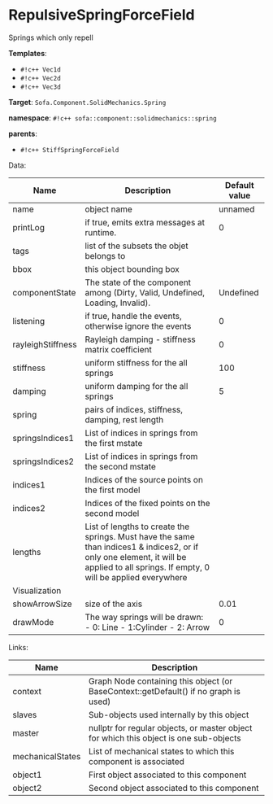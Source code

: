 # RepulsiveSpringForceField

Springs which only repell


__Templates__:

- `#!c++ Vec1d`
- `#!c++ Vec2d`
- `#!c++ Vec3d`

__Target__: `Sofa.Component.SolidMechanics.Spring`

__namespace__: `#!c++ sofa::component::solidmechanics::spring`

__parents__: 

- `#!c++ StiffSpringForceField`

Data: 

<table>
<thead>
    <tr>
        <th>Name</th>
        <th>Description</th>
        <th>Default value</th>
    </tr>
</thead>
<tbody>
	<tr>
		<td>name</td>
		<td>
object name
</td>
		<td>unnamed</td>
	</tr>
	<tr>
		<td>printLog</td>
		<td>
if true, emits extra messages at runtime.
</td>
		<td>0</td>
	</tr>
	<tr>
		<td>tags</td>
		<td>
list of the subsets the objet belongs to
</td>
		<td></td>
	</tr>
	<tr>
		<td>bbox</td>
		<td>
this object bounding box
</td>
		<td></td>
	</tr>
	<tr>
		<td>componentState</td>
		<td>
The state of the component among (Dirty, Valid, Undefined, Loading, Invalid).
</td>
		<td>Undefined</td>
	</tr>
	<tr>
		<td>listening</td>
		<td>
if true, handle the events, otherwise ignore the events
</td>
		<td>0</td>
	</tr>
	<tr>
		<td>rayleighStiffness</td>
		<td>
Rayleigh damping - stiffness matrix coefficient
</td>
		<td>0</td>
	</tr>
	<tr>
		<td>stiffness</td>
		<td>
uniform stiffness for the all springs
</td>
		<td>100</td>
	</tr>
	<tr>
		<td>damping</td>
		<td>
uniform damping for the all springs
</td>
		<td>5</td>
	</tr>
	<tr>
		<td>spring</td>
		<td>
pairs of indices, stiffness, damping, rest length
</td>
		<td></td>
	</tr>
	<tr>
		<td>springsIndices1</td>
		<td>
List of indices in springs from the first mstate
</td>
		<td></td>
	</tr>
	<tr>
		<td>springsIndices2</td>
		<td>
List of indices in springs from the second mstate
</td>
		<td></td>
	</tr>
	<tr>
		<td>indices1</td>
		<td>
Indices of the source points on the first model
</td>
		<td></td>
	</tr>
	<tr>
		<td>indices2</td>
		<td>
Indices of the fixed points on the second model
</td>
		<td></td>
	</tr>
	<tr>
		<td>lengths</td>
		<td>
List of lengths to create the springs. Must have the same than indices1 & indices2, or if only one element, it will be applied to all springs. If empty, 0 will be applied everywhere
</td>
		<td></td>
	</tr>
	<tr>
		<td colspan="3">Visualization</td>
	</tr>
	<tr>
		<td>showArrowSize</td>
		<td>
size of the axis
</td>
		<td>0.01</td>
	</tr>
	<tr>
		<td>drawMode</td>
		<td>
The way springs will be drawn:
- 0: Line
- 1:Cylinder
- 2: Arrow
</td>
		<td>0</td>
	</tr>

</tbody>
</table>

Links: 

| Name | Description |
| ---- | ----------- |
|context|Graph Node containing this object (or BaseContext::getDefault() if no graph is used)|
|slaves|Sub-objects used internally by this object|
|master|nullptr for regular objects, or master object for which this object is one sub-objects|
|mechanicalStates|List of mechanical states to which this component is associated|
|object1|First object associated to this component|
|object2|Second object associated to this component|



